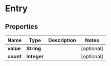
# Entry

## Properties
Name | Type | Description | Notes
------------ | ------------- | ------------- | -------------
**value** | **String** |  |  [optional]
**count** | **Integer** |  |  [optional]



